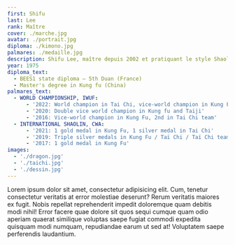 ```yaml
---
first: Shifu
last: Lee
rank: Maître
cover: ./marche.jpg
avatar: ./portrait.jpg
diploma: ./kimono.jpg
palmares: ./medaille.jpg
description: Shifu Lee, maître depuis 2002 et pratiquant le style Shaolin nan de la boxe des dix animaux depuis 1975
year: 1975
diploma_text:
  - BEES1 state diploma – 5th Duan (France)
  - Master's degree in Kung fu (China)
palmares_text:
  - WORLD CHAMPIONSHIP, IWUF:
      - '2022: World champion in Tai Chi, vice-world champion in Kung Fu'
      - '2020: Double vice world champion in Kung fu and Taiji'
      - '2016: Vice-world champion in Kung Fu, 2nd in Tai Chi team'
  - INTERNATIONAL SHAOLIN, CWA:
      - '2021: 1 gold medal in Kung Fu, 1 silver medal in Tai Chi'
      - '2019: Triple silver medals in Kung Fu / Taï Chi / Taï Chi team'
      - '2017: 1 gold medal in Kung Fu'
images:
  - './dragon.jpg'
  - './taichi.jpg'
  - './dessin.jpg'
---
```


Lorem ipsum dolor sit amet, consectetur adipisicing elit. Cum, tenetur consectetur veritatis at error molestiae deserunt? Rerum veritatis maiores ex fugit. Nobis repellat reprehenderit impedit doloremque quam debitis modi nihil!
Error facere quae dolore sit quos sequi cumque quam odio aperiam quaerat similique voluptas saepe fugiat commodi expedita quisquam modi numquam, repudiandae earum ut sed at! Voluptatem saepe perferendis laudantium.

